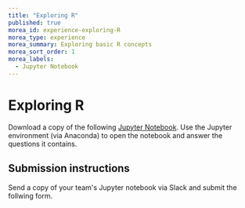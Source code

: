 ```yaml
---
title: "Exploring R"
published: true
morea_id: experience-exploring-R
morea_type: experience
morea_summary: Exploring basic R concepts
morea_sort_order: 1
morea_labels:
  - Jupyter Notebook
---
```


# Exploring R

Download a copy of the following [Jupyter
Notebook](media/experience_1.ipynb). Use the Jupyter environment (via
Anaconda) to open the notebook and answer the questions it contains.


## Submission instructions

Send a copy of  your team's Jupyter notebook via Slack and submit the follwing form.



